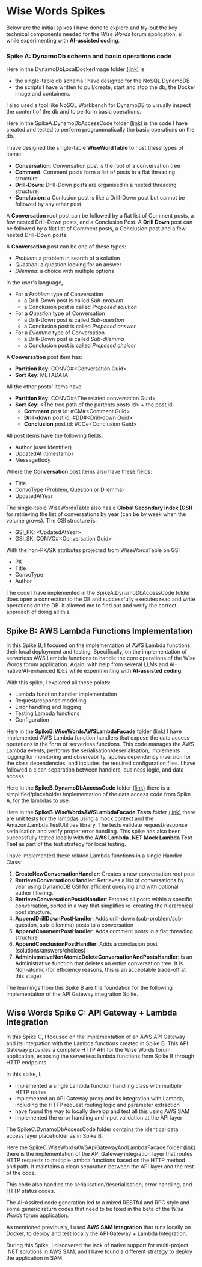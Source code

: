 # Wise Words Spikes

Below are the initial spikes I have done to explore and try-out the key technical components needed for the *Wise Words* forum application, all while experimenting with **AI-assisted coding**.


### Spike A: DynamoDb schema and basic operations code  

Here in the DynamoDbLocalDockerImage folder [(link)](../DynamoDbLocalDockerImage) is 
- the single-table db schema I have designed for the NoSQL DynamoDB
- the scripts I have written to pull/create, start and stop the db, the Docker image and containers.

I also used a tool like NoSQL Workbench for DynamoDB to visually inspect the content of the db and to perform basic operations.

Here in the SpikeA.DynamoDbAccessCode folder [(link)](SpikeA.DynamoDbAccessCode) is the code I have created and tested to perform programmatically the basic operations on the db.

I have designed the single-table **WiseWordTable** to host these types of items:
- **Conversation**: Conversation post is the root of a conversation tree
- **Comment**: Comment posts form a list of posts in a flat threading structure.
- **Drill-Down**: Drill-Down posts are organised in a nested threading structure.
- **Conclusion**: a Conlusion post is like a Drill-Down post but cannot be followed by any other post.

A **Conversation** root post can be followed by a flat list of Comment posts, a few nested Drill-Down posts, and a Conclusion Post. A **Drill Down** post can be followed by a flat list of Comment posts, a Conclusion post and a few nested Drill-Down posts.


A **Conversation** post can be one of these types:
- *Problem*: a problem in search of a solution
- *Question*: a question looking for an answer
- *Dilemma*: a choice with multiple options

In the user's language,
- For a *Problem* type of Conversation 
  - a Drill-Down post is called *Sub-problem*
  - a Conclusion post is called *Proposed solution*
- For a *Question* type of Conversation
  - a Drill-Down post is called *Sub-question*
  - a Conclusion post is called *Proposed answer*
- For a *Dilemma* type of Conversation
  - a Drill-Down post is called *Sub-dilemma*
  - a Conclusion post is called *Proposed choicer*


A **Conversation** post item has:
- **Partition Key**: CONVO#&lt;Conversation Guid&gt;
- **Sort Key**: METADATA


All the other posts' items have:
- **Partition Key**: CONVO#&lt;The related conversation Guid&gt;
- **Sort Key**: &lt;The tree path of the partents posts id&gt; + the post id:
  - **Comment** post id: #CM#&lt;Comment Guid&gt;
  - **Drill-down** post id: #DD#&lt;Drill-down Guid&gt;
  - **Conclusion** post id: #CC#&lt;Conclusion Guid&gt;

All post items have the following fields:
- Author (user identifier)
- UpdatedAt (timestamp)
- MessageBody

Where the **Conversation** post items also have these fields:
- Title
- ConvoType (Problem, Question or Dilemma)
- UpdatedAtYear

The single-table WiseWordsTable also has a **Global Secondary Index (GSI)** for retrieving the list of conversations by year (can be by week when the volume grows). The GSI structure is:
- GSI_PK: &lt;UpdatedAtYear&gt;
- GSI_SK: CONVO#&lt;Conversation Guid&gt;

With the non-PK/SK attributes projected from WiseWordsTable on GSI
- PK
- Title
- ConvoType
- Author

The code I have implemented in the SpikeA.DynamoDbAccessCode folder does open a connection to the DB and successfully executes read and write operations on the DB. It allowed me to find out and verify the correct approach of doing all this.

## Spike B: AWS Lambda Functions Implementation

In this Spike B, I focused on the implementation of AWS Lambda functions, their local deployment and testing. Specifically, on the implementation of serverless AWS Lambda functions to handle the core operations of the Wise Words forum application. Again, with help from several LLMs and AI-native/AI-enhanced IDEs while experimenting with **AI-assisted coding**.

With this spike, I explored all these points:
- Lambda function handler implementation
- Request/response modelling
- Error handling and logging
- Testing Lambda functions
- Configuration 

Here in the **SpikeB.WiseWordsAWSLambdaFacade** folder [(link)](SpikeB.WiseWordsAWSLambdaFacade) I have implemented AWS Lambda function handlers that expose the data access operations in the form of serverless functions. This code manages the AWS Lambda events, performs the serialisation/deserialisation, implements logging for monitoring and observability, applies dependency inversion for the class dependencies, and includes the required configuration files. I have followed a clean separation between handlers, business logic, and data access. 

Here in the **SpikeB.DynamoDbAccessCode** folder [(link)](SpikeB.DynamoDbAccessCode) there is a simplified/placeholder implementation of the data access code from Spike A, for the lambdas to use.

Here in the **SpikeB.WiseWordsAWSLambdaFacade.Tests** folder [(link)](SpikeB.WiseWordsAWSLambdaFacade.Tests) there are unit tests for the lambdas using a mock context and the Amazon.Lambda.TestUtilities library. The tests validate request/response serialisation and verify proper error handling. This spike has also been successfully tested locally with the **AWS Lambda .NET Mock Lambda Test Tool** as part of the test strategy for local testing.


I have implemented these related Lambda functions in a single Handler Class:

1. **CreateNewConversationHandler**: Creates a new conversation root post
2. **RetrieveConversationsHandler**: Retrieves a list of conversations by year using DynamoDB GSI for efficient querying and with optional author filtering.
3. **RetrieveConversationPostsHandler**: Fetches all posts within a specific conversation, sorted in a way that simplifies re-creating the hierarchical post structure.
4. **AppendDrillDownPostHandler**: Adds drill-down (sub-problem/sub-question, sub-dilemma) posts to a conversation
5. **AppendCommentPostHandler**: Adds comment posts in a flat threading structure
6. **AppendConclusionPostHandler**: Adds a conclusion post (solutions/answers/choices)
7. **AdministrativeNonAtomicDeleteConversationAndPostsHandler**: is an Administrative function that deletes an entire conversation tree. It is Non-atomic (for efficiency reasons, this is an acceptable trade-off at this stage)

The learnings from this Spike B are the foundation for the following implementation of the API Gateway integration Spike.

## Wise Words Spike C: API Gateway + Lambda Integration

In this Spike C, I focused on the implementation of an AWS API Gateway and its integration with the Lambda functions created in Spike B. This API Gateway provides a complete HTTP API for the Wise Words forum application, exposing the serverless lambda functions from Spike B through HTTP endpoints.


In this spike, I:
- implemented a single Lambda function handling class with multiple HTTP routes
- implemented an API Gateway proxy and its integration with Lambda, including the HTTP request routing logic and parameter extraction
- have found the way to locally develop and test all this using AWS SAM
- implemented the error handling and input validation at the API layer


The SpikeC.DynamoDbAccessCode folder contains the identical data access layer placeholder as in Spike B.

Here the SpikeC.WiseWordsAWSApiGatewayAndLambdaFacade folder [(link)](Spikes/SpikeC.WiseWordsAWSApiGatewayAndLambdaFacade) there is the implementation of the API Gateway integration layer that routes HTTP requests to multiple lambda functions based on the HTTP method and path. It maintains a clean separation between the API layer and the rest of the code.

This code also handles the serialisation/deserialisation, error handling, and HTTP status codes.

The AI-Assited code generation led to a mixed RESTful and RPC style and some generic return codes that need to be fixed in the beta of the *Wise Words* forum application.

As mentioned previously, I used **AWS SAM Integration** that runs locally on Docker, to deploy and test locally the API Gateway + Lambda Integration.

During this Spike, I discovered the lack of native support for multi-project .NET solutions in AWS SAM, and I have found a different strategy to deploy the application in SAM.

